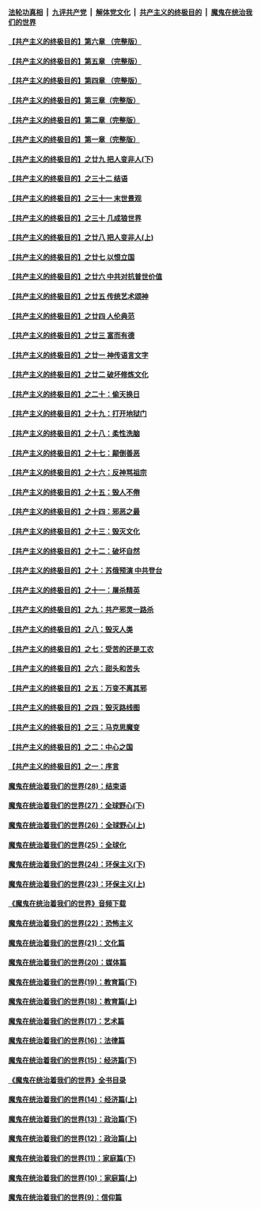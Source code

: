 ####  [法轮功真相](../../../../basic/blob/master/README.md?t=02180002) &nbsp;|&nbsp; [九评共产党](../../../../9ping.md/blob/master/README.md?t=02180002) &nbsp;|&nbsp; [解体党文化](../../../../jtdwh.md/blob/master/README.md?t=02180002)  &nbsp;|&nbsp; [共产主义的终极目的](../../../../gczydzjmd.md/blob/master/README.md?t=02180002) &nbsp;|&nbsp; [魔鬼在统治我们的世界](../../../../mgztzwmdsj.md/blob/master/README.md?t=02180002) 

#### [【共产主义的终极目的】第六章 （完整版）](../pages/nsc422/n11428913.md?t=02180002) 

#### [【共产主义的终极目的】第五章 （完整版）](../pages/nsc422/n11428912.md?t=02180002) 

#### [【共产主义的终极目的】第四章 （完整版）](../pages/nsc422/n11428907.md?t=02180002) 

#### [【共产主义的终极目的】第三章（完整版）](../pages/nsc422/n11428848.md?t=02180002) 

#### [【共产主义的终极目的】第二章（完整版）](../pages/nsc422/n11428831.md?t=02180002) 

#### [【共产主义的终极目的】第一章（完整版）](../pages/nsc422/n11417651.md?t=02180002) 

#### [【共产主义的终极目的】之廿九 把人变非人(下)](../pages/nsc422/n11344140.md?t=02180002) 

#### [【共产主义的终极目的】之三十二 结语](../pages/nsc422/n11360535.md?t=02180002) 

#### [【共产主义的终极目的】之三十一 末世景观](../pages/nsc422/n11351129.md?t=02180002) 

#### [【共产主义的终极目的】之三十 几成狼世界](../pages/nsc422/n11348280.md?t=02180002) 

#### [【共产主义的终极目的】之廿八 把人变非人(上)](../pages/nsc422/n11340492.md?t=02180002) 

#### [【共产主义的终极目的】之廿七 以恨立国](../pages/nsc422/n11336944.md?t=02180002) 

#### [【共产主义的终极目的】之廿六 中共对抗普世价值](../pages/nsc422/n11324785.md?t=02180002) 

#### [【共产主义的终极目的】之廿五 传统艺术颂神](../pages/nsc422/n11296396.md?t=02180002) 

#### [【共产主义的终极目的】之廿四 人伦典范](../pages/nsc422/n11296397.md?t=02180002) 

#### [【共产主义的终极目的】之廿三 富而有德](../pages/nsc422/n11283598.md?t=02180002) 

#### [【共产主义的终极目的】之廿一 神传语言文字](../pages/nsc422/n11263265.md?t=02180002) 

#### [【共产主义的终极目的】之廿二 破坏修炼文化](../pages/nsc422/n11245728.md?t=02180002) 

#### [【共产主义的终极目的】之二十：偷天换日](../pages/nsc422/n11238846.md?t=02180002) 

#### [【共产主义的终极目的】之十九：打开地狱门](../pages/nsc422/n11206376.md?t=02180002) 

#### [【共产主义的终极目的】之十八：柔性洗脑](../pages/nsc422/n11199994.md?t=02180002) 

#### [【共产主义的终极目的】之十七：颠倒善恶](../pages/nsc422/n11179782.md?t=02180002) 

#### [【共产主义的终极目的】之十六：反神骂祖宗](../pages/nsc422/n11166798.md?t=02180002) 

#### [【共产主义的终极目的】之十五：毁人不倦](../pages/nsc422/n11166792.md?t=02180002) 

#### [【共产主义的终极目的】之十四：邪恶之最](../pages/nsc422/n11150249.md?t=02180002) 

#### [【共产主义的终极目的】之十三：毁灭文化](../pages/nsc422/n11135227.md?t=02180002) 

#### [【共产主义的终极目的】之十二：破坏自然](../pages/nsc422/n11135214.md?t=02180002) 

#### [【共产主义的终极目的】之十：苏俄预演 中共登台](../pages/nsc422/n11118424.md?t=02180002) 

#### [【共产主义的终极目的】之十一：屠杀精英](../pages/nsc422/n11118442.md?t=02180002) 

#### [【共产主义的终极目的】之九：共产邪灵一路杀](../pages/nsc422/n11114139.md?t=02180002) 

#### [【共产主义的终极目的】之八：毁灭人类](../pages/nsc422/n11108503.md?t=02180002) 

#### [【共产主义的终极目的】之七：受苦的还是工农](../pages/nsc422/n11101809.md?t=02180002) 

#### [【共产主义的终极目的】之六：甜头和苦头](../pages/nsc422/n11096971.md?t=02180002) 

#### [【共产主义的终极目的】之五：万变不离其邪](../pages/nsc422/n11091285.md?t=02180002) 

#### [【共产主义的终极目的】之四：毁灭路线图](../pages/nsc422/n11086284.md?t=02180002) 

#### [【共产主义的终极目的】之三：马克思魔变](../pages/nsc422/n11061941.md?t=02180002) 

#### [【共产主义的终极目的】之二：中心之国](../pages/nsc422/n11047728.md?t=02180002) 

#### [【共产主义的终极目的】之一：序言](../pages/nsc422/n11086077.md?t=02180002) 

#### [魔鬼在统治着我们的世界(28)：结束语](../pages/nsc422/n10936246.md?t=02180002) 

#### [魔鬼在统治着我们的世界(27)：全球野心(下)](../pages/nsc422/n10928319.md?t=02180002) 

#### [魔鬼在统治着我们的世界(26)：全球野心(上)](../pages/nsc422/n10900318.md?t=02180002) 

#### [魔鬼在统治着我们的世界(25)：全球化](../pages/nsc422/n10788205.md?t=02180002) 

#### [魔鬼在统治着我们的世界(24)：环保主义(下)](../pages/nsc422/n10695307.md?t=02180002) 

#### [魔鬼在统治着我们的世界(23)：环保主义(上)](../pages/nsc422/n10688613.md?t=02180002) 

#### [《魔鬼在统治着我们的世界》音频下载](../pages/nsc422/n10635553.md?t=02180002) 

#### [魔鬼在统治着我们的世界(22)：恐怖主义](../pages/nsc422/n10614727.md?t=02180002) 

#### [魔鬼在统治着我们的世界(21)：文化篇](../pages/nsc422/n10597706.md?t=02180002) 

#### [魔鬼在统治着我们的世界(20)：媒体篇](../pages/nsc422/n10586579.md?t=02180002) 

#### [魔鬼在统治着我们的世界(19)：教育篇(下)](../pages/nsc422/n10564808.md?t=02180002) 

#### [魔鬼在统治着我们的世界(18)：教育篇(上)](../pages/nsc422/n10526970.md?t=02180002) 

#### [魔鬼在统治着我们的世界(17)：艺术篇](../pages/nsc422/n10499093.md?t=02180002) 

#### [魔鬼在统治着我们的世界(16)：法律篇](../pages/nsc422/n10485969.md?t=02180002) 

#### [魔鬼在统治着我们的世界(15)：经济篇(下)](../pages/nsc422/n10469975.md?t=02180002) 

#### [《魔鬼在统治着我们的世界》全书目录](../pages/nsc422/n10464261.md?t=02180002) 

#### [魔鬼在统治着我们的世界(14)：经济篇(上)](../pages/nsc422/n10457370.md?t=02180002) 

#### [魔鬼在统治着我们的世界(13)：政治篇(下)](../pages/nsc422/n10448270.md?t=02180002) 

#### [魔鬼在统治着我们的世界(12)：政治篇(上)](../pages/nsc422/n10444576.md?t=02180002) 

#### [魔鬼在统治着我们的世界(11)：家庭篇(下)](../pages/nsc422/n10440961.md?t=02180002) 

#### [魔鬼在统治着我们的世界(10)：家庭篇(上)](../pages/nsc422/n10435448.md?t=02180002) 

#### [魔鬼在统治着我们的世界(9)：信仰篇](../pages/nsc422/n10432159.md?t=02180002) 

